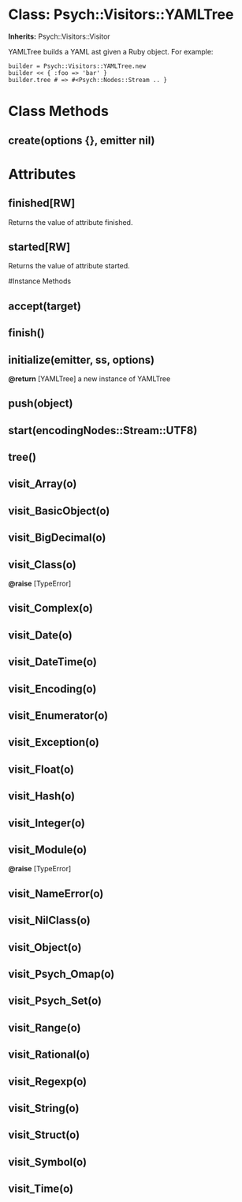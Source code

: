 # Class: Psych::Visitors::YAMLTree
**Inherits:** Psych::Visitors::Visitor
    

YAMLTree builds a YAML ast given a Ruby object.  For example:

    builder = Psych::Visitors::YAMLTree.new
    builder << { :foo => 'bar' }
    builder.tree # => #<Psych::Nodes::Stream .. }


# Class Methods
## create(options {}, emitter nil) [](#method-c-create)
# Attributes
## finished[RW] [](#attribute-i-finished)
Returns the value of attribute finished.

## started[RW] [](#attribute-i-started)
Returns the value of attribute started.


#Instance Methods
## accept(target) [](#method-i-accept)

## finish() [](#method-i-finish)

## initialize(emitter, ss, options) [](#method-i-initialize)

**@return** [YAMLTree] a new instance of YAMLTree

## push(object) [](#method-i-push)

## start(encodingNodes::Stream::UTF8) [](#method-i-start)

## tree() [](#method-i-tree)

## visit_Array(o) [](#method-i-visit_Array)

## visit_BasicObject(o) [](#method-i-visit_BasicObject)

## visit_BigDecimal(o) [](#method-i-visit_BigDecimal)

## visit_Class(o) [](#method-i-visit_Class)

**@raise** [TypeError] 

## visit_Complex(o) [](#method-i-visit_Complex)

## visit_Date(o) [](#method-i-visit_Date)

## visit_DateTime(o) [](#method-i-visit_DateTime)

## visit_Encoding(o) [](#method-i-visit_Encoding)

## visit_Enumerator(o) [](#method-i-visit_Enumerator)

## visit_Exception(o) [](#method-i-visit_Exception)

## visit_Float(o) [](#method-i-visit_Float)

## visit_Hash(o) [](#method-i-visit_Hash)

## visit_Integer(o) [](#method-i-visit_Integer)

## visit_Module(o) [](#method-i-visit_Module)

**@raise** [TypeError] 

## visit_NameError(o) [](#method-i-visit_NameError)

## visit_NilClass(o) [](#method-i-visit_NilClass)

## visit_Object(o) [](#method-i-visit_Object)

## visit_Psych_Omap(o) [](#method-i-visit_Psych_Omap)

## visit_Psych_Set(o) [](#method-i-visit_Psych_Set)

## visit_Range(o) [](#method-i-visit_Range)

## visit_Rational(o) [](#method-i-visit_Rational)

## visit_Regexp(o) [](#method-i-visit_Regexp)

## visit_String(o) [](#method-i-visit_String)

## visit_Struct(o) [](#method-i-visit_Struct)

## visit_Symbol(o) [](#method-i-visit_Symbol)

## visit_Time(o) [](#method-i-visit_Time)

